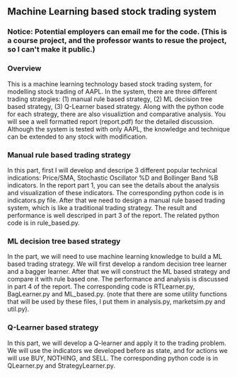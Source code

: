 ## Machine Learning  based stock trading system

### Notice: Potential employers can email me for the code. (This is a course project, and the professor wants to resue the project, so I can't make it public.)
### Overview

This is a machine learning technology based stock trading system, for modelling stock trading of AAPL.  In the system, there are three different trading strategies: (1) manual rule based strategy, (2) ML decision tree based strategy, (3) Q-Learner based strategy. Along with the python code for each strategy, there are also visualiztion and comparative analysis. You will see a well formatted report (report.pdf) for the detailed discussion. Although the system is tested with only AAPL, the knowledge and technique can be extended to any stock with modification.

### Manual rule based trading strategy

In this part, first I will develop and descripe 3 different popular technical indications: Price/SMA, Stochastic Oscillator %D and Bollinger Band %B indicators. In the report part 1, you can see the details about the analysis and visualization of these indicators. The corresponding python code is in indicators.py file.  After that we need to design a manual rule based trading system, which is like a traditional trading strategy. The result and performance is well descriped in part 3 of the report. The related python code is in  rule_based.py.

### ML decision tree based strategy

In the part, we will need to use machine learning knowledge to build a ML based trading strategy. We will first develop a random decision tree learner and a bagger learner. After that we will construct the ML based strategy and compare it with rule based one. The performance and analysis is discussed in part 4 of the report. The corresponding code is RTLearner.py, BagLearner.py and ML_based.py.  (note that there are some utility functions that will be used by these files, I put them in analysis.py, marketsim.py and util.py).

### Q-Learner based strategy

In this part, we will develop a Q-learner and apply it to the trading problem. We will use the indicators we developed before as state, and for actions we will use BUY, NOTHING, and SELL. The corresponding python code is in QLearner.py and StrategyLearner.py.






